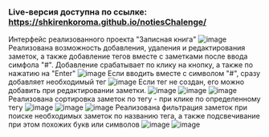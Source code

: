 ### Live-версия доступна по ссылке: https://shkirenkoroma.github.io/notiesChalenge/
Интерфейс реализованного проекта "Записная книга"
![image](https://user-images.githubusercontent.com/61347452/228300856-54750dfe-fa60-4915-a7f0-dd943f9a5a30.png)
Реализована возможность добавления, удаления и редактирования заметок, а также добавление тегов вместе с заметками после ввода симфола "#". Добавление срабатывает по клику на кнопку, а также по нажатию на "Enter"
![image](https://user-images.githubusercontent.com/61347452/228301797-6d552c22-9272-4e00-bed6-bebe355bb887.png)
Если вводить вместе с символом "#", сразу добавляет необходимый тег
![image](https://user-images.githubusercontent.com/61347452/228302267-d5418862-0d02-454a-b1d0-1aa5d6955fb0.png) 
Если тег не создан, его можно добавить при редактировании заметки.
![image](https://user-images.githubusercontent.com/61347452/228302857-a9ba1210-bc87-4c4d-8bb0-8c52a5caca82.png)
![image](https://user-images.githubusercontent.com/61347452/228303020-37bb05bd-0efa-4041-8830-64f7f0df39e5.png)
![image](https://user-images.githubusercontent.com/61347452/228303089-e66c18eb-daeb-4989-a94d-d600c4dc6766.png)
Реализована сортировка заметок по тегу - при клике по определенному тегу
![image](https://user-images.githubusercontent.com/61347452/228303761-67b50263-32d6-4f17-bda4-070f06fdb953.png)
![image](https://user-images.githubusercontent.com/61347452/228303829-7b044096-25d7-4e94-8d77-feb4e3aeef2a.png)
![image](https://user-images.githubusercontent.com/61347452/228303872-4827d0d5-63f6-4399-8b15-7c58317e8c8c.png)
Реализована фильтрация заметок при поиске необходимых заметок по названию тега, а также подсвечивание при этом похожих букв или символов
![image](https://user-images.githubusercontent.com/61347452/228304702-f790eccf-07dc-4634-bbf7-81483d272c86.png)
![image](https://user-images.githubusercontent.com/61347452/228305016-6f9c3dac-8b3d-434a-9728-bf886d8cb036.png)


